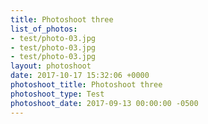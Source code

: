 ```yaml
---
title: Photoshoot three
list_of_photos:
- test/photo-03.jpg
- test/photo-03.jpg
- test/photo-03.jpg
layout: photoshoot
date: 2017-10-17 15:32:06 +0000
photoshoot_title: Photoshoot three
photoshoot_type: Test
photoshoot_date: 2017-09-13 00:00:00 -0500
---
```

